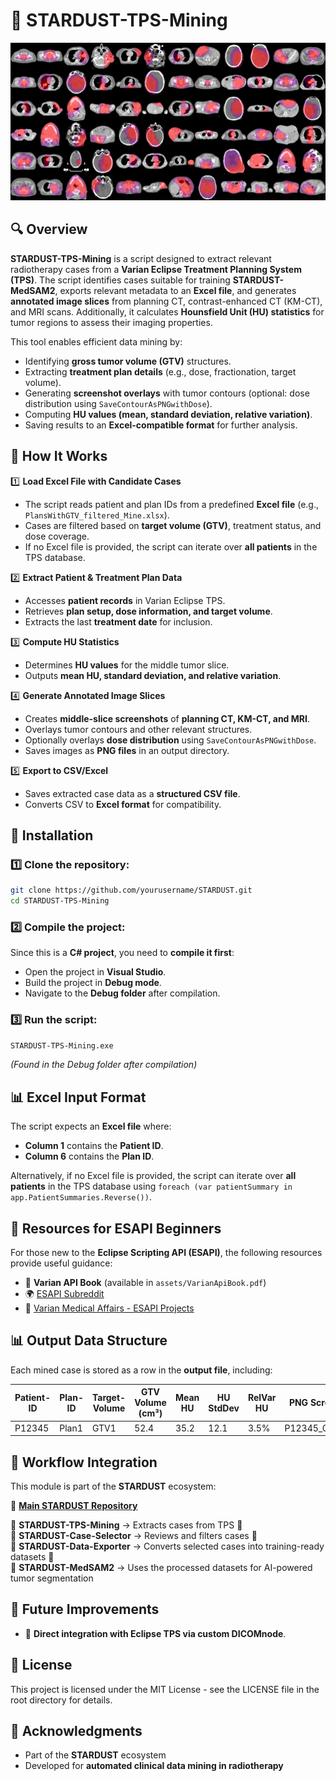 # 🏥 STARDUST-TPS-Mining

![STARDUST-TPS-Mining Banner](assets/collage.png)

## 🔍 Overview

**STARDUST-TPS-Mining** is a script designed to extract relevant radiotherapy cases from a **Varian Eclipse Treatment Planning System (TPS)**. The script identifies cases suitable for training **STARDUST-MedSAM2**, exports relevant metadata to an **Excel file**, and generates **annotated image slices** from planning CT, contrast-enhanced CT (KM-CT), and MRI scans. Additionally, it calculates **Hounsfield Unit (HU) statistics** for tumor regions to assess their imaging properties.

This tool enables efficient data mining by:
- Identifying **gross tumor volume (GTV)** structures.
- Extracting **treatment plan details** (e.g., dose, fractionation, target volume).
- Generating **screenshot overlays** with tumor contours (optional: dose distribution using `SaveContourAsPNGwithDose`).
- Computing **HU values (mean, standard deviation, relative variation)**.
- Saving results to an **Excel-compatible format** for further analysis.

## 📂 How It Works

1️⃣ **Load Excel File with Candidate Cases**
   - The script reads patient and plan IDs from a predefined **Excel file** (e.g., `PlansWithGTV_filtered_Mine.xlsx`).
   - Cases are filtered based on **target volume (GTV)**, treatment status, and dose coverage.
   - If no Excel file is provided, the script can iterate over **all patients** in the TPS database.

2️⃣ **Extract Patient & Treatment Plan Data**
   - Accesses **patient records** in Varian Eclipse TPS.
   - Retrieves **plan setup, dose information, and target volume**.
   - Extracts the last **treatment date** for inclusion.

3️⃣ **Compute HU Statistics**
   - Determines **HU values** for the middle tumor slice.
   - Outputs **mean HU, standard deviation, and relative variation**.

4️⃣ **Generate Annotated Image Slices**
   - Creates **middle-slice screenshots** of **planning CT, KM-CT, and MRI**.
   - Overlays tumor contours and other relevant structures.
   - Optionally overlays **dose distribution** using `SaveContourAsPNGwithDose`.
   - Saves images as **PNG files** in an output directory.

5️⃣ **Export to CSV/Excel**
   - Saves extracted case data as a **structured CSV file**.
   - Converts CSV to **Excel format** for compatibility.

## 🚀 Installation

### 1️⃣ Clone the repository:
```bash
git clone https://github.com/yourusername/STARDUST.git
cd STARDUST-TPS-Mining
```

### 2️⃣ Compile the project:
Since this is a **C# project**, you need to **compile it first**:
- Open the project in **Visual Studio**.
- Build the project in **Debug mode**.
- Navigate to the **Debug folder** after compilation.

### 3️⃣ Run the script:
```bash
STARDUST-TPS-Mining.exe
```
*(Found in the Debug folder after compilation)*

## 📊 Excel Input Format
The script expects an **Excel file** where:
- **Column 1** contains the **Patient ID**.
- **Column 6** contains the **Plan ID**.

Alternatively, if no Excel file is provided, the script can iterate over **all patients** in the TPS database using `foreach (var patientSummary in app.PatientSummaries.Reverse())`.

## 📖 Resources for ESAPI Beginners
For those new to the **Eclipse Scripting API (ESAPI)**, the following resources provide useful guidance:
- 📘 **Varian API Book** (available in `assets/VarianApiBook.pdf`)
- 🌍 [ESAPI Subreddit](https://www.reddit.com/r/esapi/)
- 🔗 [Varian Medical Affairs - ESAPI Projects](https://medicalaffairs.varian.com/esapi-projects)

## 📊 Output Data Structure

Each mined case is stored as a row in the **output file**, including:

| Patient-ID | Plan-ID | Target-Volume | GTV Volume (cm³) | Mean HU | HU StdDev | RelVar HU | PNG Screenshot |
|-----------|--------|--------------|-----------------|--------|---------|----------|--------------|
| P12345 | Plan1  | GTV1         | 52.4            | 35.2   | 12.1    | 3.5%     | P12345_GTV1.png |

## 🔄 Workflow Integration

This module is part of the **STARDUST** ecosystem:

🔗 **[Main STARDUST Repository](../README.md)**

🔹 **STARDUST-TPS-Mining** → Extracts cases from TPS 🔄  
🔹 **STARDUST-Case-Selector** → Reviews and filters cases 🔄  
🔹 **STARDUST-Data-Exporter** → Converts selected cases into training-ready datasets 🔄  
🔹 **STARDUST-MedSAM2** → Uses the processed datasets for AI-powered tumor segmentation  

## 🔮 Future Improvements

- 🔄 **Direct integration with Eclipse TPS via custom DICOMnode**.

## 📝 License

This project is licensed under the MIT License - see the LICENSE file in the root directory for details.

## 🙏 Acknowledgments

- Part of the **STARDUST** ecosystem  
- Developed for **automated clinical data mining in radiotherapy**
